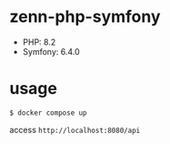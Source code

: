 # zenn-php-symfony

- PHP: 8.2
- Symfony: 6.4.0

# usage


```
$ docker compose up
```

access `http://localhost:8080/api`
